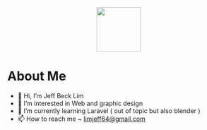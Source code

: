 <div id="header" align="center">
  <img src="[https://www.scoilcolmcillelk.ie/wp/wp-content/uploads/2016/04/coffee-animated-gif-5.gif](https://cdna.artstation.com/p/assets/images/images/020/833/710/original/francesco-montibello-gandalf-1.gif?1569345311)" width="100"/>
</div>
 
 # About Me
 
- 👋 Hi, I’m Jeff Beck Lim
- 👀 I’m interested in Web and graphic design
- 🌱 I’m currently learning Laravel ( out of topic but also blender ) 
- 📫 How to reach me ~ limjeff64@gmail.com

<!---
JeffBeckLim/JeffBeckLim is a ✨ special ✨ repository because its `README.md` (this file) appears on your GitHub profile.
You can click the Preview link to take a look at your changes.
--->
